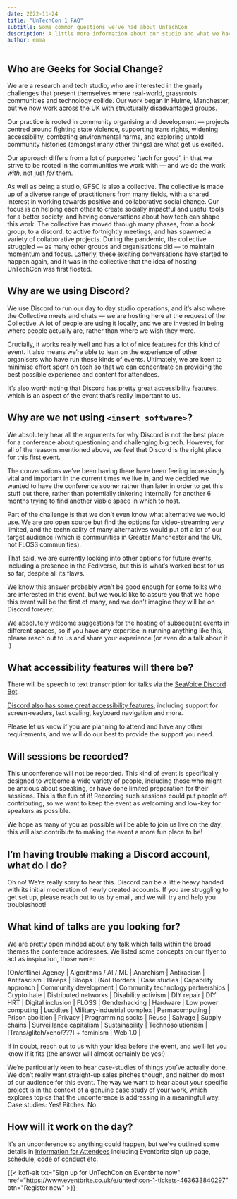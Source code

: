 ```yaml
---
date: 2022-11-24
title: "UnTechCon 1 FAQ"
subtitle: Some common questions we've had about UnTechCon
description: A little more information about our studio and what we have planned for the day
author: emma
---
```



## Who are Geeks for Social Change?

We are a research and tech studio, who are interested in the gnarly challenges that present themselves where real-world, grassroots communities and technology collide. Our work began in Hulme, Manchester, but we now work across the UK with structurally disadvantaged groups.

Our practice is rooted in community organising and development — projects centred around fighting state violence, supporting trans rights, widening accessibility, combating environmental harms, and exploring untold community histories (amongst many other things) are what get us excited.

Our approach differs from a lot of purported 'tech for good', in that we strive to be rooted in the communities we work with — and we do the work *with*, not just *for* them.

As well as being a studio, GFSC is also a collective. The collective is made up of a diverse range of practitioners from many fields, with a shared interest in working towards positive and collaborative social change. Our focus is on helping each other to create socially impactful and useful tools for a better society, and having conversations about how tech can shape this work. The collective has moved through many phases, from a book group, to a discord, to active fortnightly meetings, and has spawned a variety of collaborative projects. During the pandemic, the collective struggled — as many other groups and organisations did — to maintain momentum and focus. Latterly, these exciting conversations have started to happen again, and it was in the collective that the idea of hosting UnTechCon was first floated. 

## Why are we using Discord?

We use Discord to run our day to day studio operations, and it’s also where the Collective meets and chats — we are hosting here at the request of the Collective. A lot of people are using it locally, and we are invested in being where people actually are, rather than where we wish they were. 

Crucially, it works really well and has a lot of nice features for this kind of event. It also means we’re able to lean on the experience of other organisers who have run these kinds of events. Ultimately, we are keen to minimise effort spent on tech so that we can concentrate on providing the best possible experience and content for attendees.

It’s also worth noting that [Discord has pretty great accessibility features](https://discord.com/accessibility), which is an aspect of the event that’s really important to us.

## Why are we not using `<insert software>`?

We absolutely hear all the arguments for why Discord is not the best place for a conference about questioning and challenging big tech. However, for all of the reasons mentioned above, we feel that Discord is the right place for this first event.

The conversations we’ve been having there have been feeling increasingly vital and important in the current times we live in, and we decided we wanted to have the conference sooner rather than later in order to get this stuff out there, rather than potentially tinkering internally for another 6 months trying to find another viable space in which to host.

Part of the challenge is that we don’t even know what alternative we would use. We are pro open source but find the options for video-streaming very limited, and the technicality of many alternatives would put off a lot of our target audience (which is communities in Greater Manchester and the UK, not FLOSS communities).

That said, we are currently looking into other options for future events, including a presence in the Fediverse, but this is what’s worked best for us so far, despite all its flaws.

We know this answer probably won’t be good enough for some folks who are interested in this event, but we would like to assure you that we hope this event will be the first of many, and we don’t imagine they will be on Discord forever. 

We absolutely welcome suggestions for the hosting of subsequent events in different spaces, so if you have any expertise in running anything like this, please reach out to us and share your experience (or even do a talk about it :) 

## What accessibility features will there be?

There will be speech to text transcription for talks via the [SeaVoice Discord Bot](https://wiki.seasalt.ai/seavoice/discord/discord_bot/).

[Discord also has some great accessibility features](https://discord.com/accessibility), including support for screen-readers, text scaling, keyboard navigation and more.

Please let us know if you are planning to attend and have any other requirements, and we will do our best to provide the support you need.

## Will sessions be recorded?

This unconference will not be recorded. This kind of event is specifically designed to welcome a wide variety of people, including those who might be anxious about speaking, or have done limited preparation for their sessions. This is the fun of it! Recording such sessions could put people off contributing, so we want to keep the event as welcoming and low-key for speakers as possible.  

We hope as many of you as possible will be able to join us live on the day, this will also contribute to making the event a more fun place to be!

## I’m having trouble making a Discord account, what do I do?

Oh no! We’re really sorry to hear this. Discord can be a little heavy handed with its initial moderation of newly created accounts. If you are struggling to get set up, please reach out to us by email, and we will try and help you troubleshoot!

## What kind of talks are you looking for?

We are pretty open minded about any talk which falls within the broad themes the conference addresses. We listed some concepts on our flyer to act as inspiration, those were:

(On/offline) Agency \| Algorithms / AI / ML \| Anarchism \| Antiracism \| Antifascism \| Bleeps \| Bloops \| (No) Borders \| Case studies \| Capability approach \| Community development \| Community technology partnerships \| Crypto hate \| Distributed networks \| Disability activism \| DIY repair \| DIY HRT \| Digital inclusion \| FLOSS \| Genderhacking \| Hardware \| Low power computing \| Luddites \| Military-industrial complex \| Permacomputing \| Prison abolition \| Privacy \| Programming socks \| Reuse \| Salvage \| Supply chains \| Surveillance capitalism \| Sustainability \| Technosolutionism \| [Trans/glitch/xeno/???] + feminism \| Web 1.0 \|

If in doubt, reach out to us with your idea before the event, and we’ll let you know if it fits (the answer will almost certainly be yes!)

We’re particularly keen to hear case-studies of things you’ve actually done. We don’t really want straight-up sales pitches though, and neither do most of our audience for this event. The way we want to hear about your specific project is in the context of a genuine case study of your work, which explores topics that the unconference is addressing in a meaningful way. Case studies: Yes! Pitches: No.

## How will it work on the day?

It's an unconference so anything could happen, but we've outlined some details in [Information for Attendees](https://gfsc.notion.site/UnTechCon-1-e12a706e1f7a4e3d81d6beae0b818b32) including Eventbrite sign up page, schedule, code of conduct etc.

{{< kofi-alt txt="Sign up for UnTechCon on Eventbrite now" href="https://www.eventbrite.co.uk/e/untechcon-1-tickets-463633840297" btn="Register now" >}}
